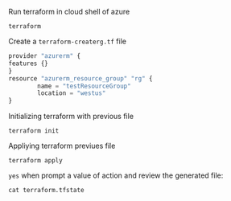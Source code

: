 Run terraform in cloud shell of azure

```
terraform
```

Create a `terraform-createrg.tf` file

```javascript
provider "azurerm" {
features {}
}
resource "azurerm_resource_group" "rg" {
        name = "testResourceGroup"
        location = "westus"
}
```

Initializing terraform with previous file 

```
terraform init
```

Appliying terraform previues file

```
terraform apply
```

`yes` when prompt a value of action and review the generated file:

```
cat terraform.tfstate
```

